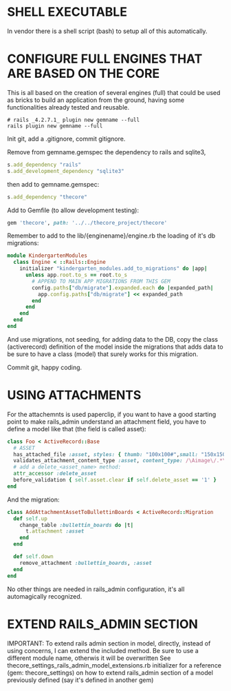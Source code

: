# SHELL EXECUTABLE

In vendor there is a shell script (bash) to setup all of this automatically.

# CONFIGURE FULL ENGINES THAT ARE BASED ON THE CORE

This is all based on the creation of several engines (full) that could be used as bricks to build an application from the ground, having some functionalities already tested and reusable.

```shell
# rails _4.2.7.1_ plugin new gemname --full
rails plugin new gemname --full
```

Init git, add a .gitignore, commit gitignore.

Remove from gemname.gemspec the dependency to rails and sqlite3,

```ruby
s.add_dependency "rails"
s.add_development_dependency "sqlite3"
```

then add to gemname.gemspec:

```ruby
s.add_dependency "thecore"
```

Add to Gemfile (to allow development testing):

```ruby
gem 'thecore', path: '../../thecore_project/thecore'
```

Remember to add to the lib/{enginename}/engine.rb the loading of it's db migrations:

```ruby
module KindergartenModules
  class Engine < ::Rails::Engine
    initializer "kindergarten_modules.add_to_migrations" do |app|
      unless app.root.to_s == root.to_s
        # APPEND TO MAIN APP MIGRATIONS FROM THIS GEM
        config.paths["db/migrate"].expanded.each do |expanded_path|
          app.config.paths["db/migrate"] << expanded_path
        end
      end
    end
  end
end
```

And use migrations, not seeding, for adding data to the DB, copy the class (activerecord) definition of the model inside the migrations that adds data to be sure to have a class (model) that surely works for this migration.

Commit git, happy coding.

# USING ATTACHMENTS

For the attachemnts is used paperclip, if you want to have a good starting point to make rails_admin understand an attachment field, you have to define a model like that (the field is called asset):

```ruby
class Foo < ActiveRecord::Base
  # ASSET
  has_attached_file :asset, styles: { thumb: "100x100#",small: "150x150>", medium: "200x200" }
  validates_attachment_content_type :asset, content_type: /\Aimage\/.*\Z/
  # add a delete_<asset_name> method:
  attr_accessor :delete_asset
  before_validation { self.asset.clear if self.delete_asset == '1' }
end
```

And the migration:

```ruby
class AddAttachmentAssetToBullettinBoards < ActiveRecord::Migration
  def self.up
    change_table :bullettin_boards do |t|
      t.attachment :asset
    end
  end

  def self.down
    remove_attachment :bullettin_boards, :asset
  end
end
```

No other things are needed in rails_admin configuration, it's all automagically recognized.

# EXTEND RAILS_ADMIN SECTION

IMPORTANT: To extend rails admin section in model, directly, instead of using concerns, I can
extend the included method. Be sure to use a different module name, otherwis it will be overwritten
See thecore_settings_rails_admin_model_extensions.rb initializer for a reference (gem: thecore_settings)
on how to extend rails_admin section of a model previously defined (say it's defined in another gem)
